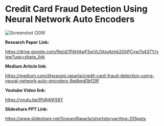 # Credit Card Fraud Detection Using Neural Network Auto Encoders

![Screenshot (209)](https://user-images.githubusercontent.com/112587416/207723669-f5d78339-dfca-4dae-b7bc-f70819215a34.png)



**Research Paper Link:**

https://drive.google.com/file/d/1FAH4wFSwVLOjtsyAimk2GhPCyw7q437Y/view?usp=share_link

**Medium Article link:**

https://medium.com/@sravani.raparla/credit-card-fraud-detection-using-neural-network-auto-encoders-9adbed0bf29f

**Youtube Video link:**

https://youtu.be/Ifh8jAIKS6Y

**Slideshare PPT Link:**

https://www.slideshare.net/SravaniRaparla/shortstorywriting-255pptx


